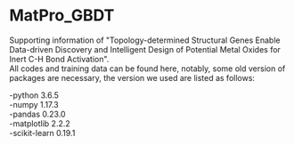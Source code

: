 # MatPro_GBDT
Supporting information of "Topology-determined Structural Genes Enable Data-driven Discovery and Intelligent Design of Potential Metal Oxides for Inert C-H Bond Activation".   
All codes and training data can be found here, notably, some old version of packages are necessary, the version we used are listed as follows:

-python 3.6.5   
-numpy 1.17.3  
-pandas 0.23.0  
-matplotlib 2.2.2   
-scikit-learn 0.19.1   
